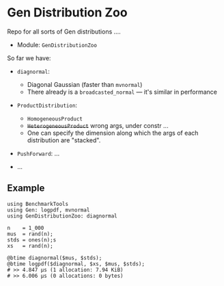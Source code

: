 # Gen Distribution Zoo

Repo for all sorts of Gen distributions ....

- Module: `GenDistributionZoo`

So far we have:

- `diagnormal`: 
	- Diagonal Gaussian (faster than `mvnormal`)
	- There already is a `broadcasted_normal` &mdash; it's similar in performance
- `ProductDistribution`: 
	- `HomogeneousProduct`
	- <s>`HeterogeneousProduct`</s> wrong args, under constr ...
	- One can specify the dimension along which the args of each distribution are "stacked".
	
- `PushForward`: ... 
- ...

## Example

```
using BenchmarkTools
using Gen: logpdf, mvnormal
using GenDistributionZoo: diagnormal

n    = 1_000
mus  = rand(n);
stds = ones(n);s
xs   = rand(n);

@btime diagnormal($mus, $stds); 
@btime logpdf($diagnormal, $xs, $mus, $stds); 
# >> 4.847 μs (1 allocation: 7.94 KiB)
# >> 6.006 μs (0 allocations: 0 bytes)
```